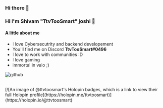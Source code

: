 ### Hi there 👋

### Hi I'm Shivam "TtvTooSmart" joshi 👋

#### A little about me

- I love Cybersecutrity and backend developement
- You'll find me on Discord **TtvTooSmart#0496**
- I love to work with communities :D
- I love gaming 
- immortal in valo ;)

![github](https://img.shields.io/badge/GitHub-000000?style=for-the-badge&logo=GitHub&logoColor=white)

<br/>
[![An image of @ttvtoosmart's Holopin badges, which is a link to view their full Holopin profile](https://holopin.me/ttvtoosmart)](https://holopin.io/@ttvtoosmart)

<!--
**TtvTooSmart/TtvTooSmart** is a ✨ _special_ ✨ repository because its `README.md` (this file) appears on your GitHub profile.

Here are some ideas to get you started:

- 🔭 I’m currently working on ...
- 🌱 I’m currently learning ...
- 👯 I’m looking to collaborate on ...
- 🤔 I’m looking for help with ...
- 💬 Ask me about ...
- 📫 How to reach me: ...
- 😄 Pronouns: ...
- ⚡ Fun fact: ...
-->
